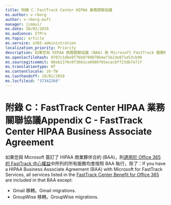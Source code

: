 ```yaml
---
title: 附錄 C：FastTrack Center HIPAA 業務關聯協議
ms.author: v-rberg
author: v-rberg-msft
manager: jimmuir
ms.date: 10/02/2019
ms.audience: ITPro
ms.topic: article
ms.service: o365-administration
localization_priority: Priority
description: 如果您有 HIPAA 商務關聯協議 (BAA) 與 Microsoft FastTrack 服務時，列示於 FastTrack Center Benefit for Office 365 的所有服務均包含於該 BAA，除了︰
ms.openlocfilehash: 9707c1dbe9f76b8799870b4e71b23e871e53cb96
ms.sourcegitcommit: 06eb1378c0f3601ca6909765ecacbff23db7e71f
ms.translationtype: HT
ms.contentlocale: zh-TW
ms.lasthandoff: 10/01/2019
ms.locfileid: "37342268"
---
```

# <a name="appendix-c---fasttrack-center-hipaa-business-associate-agreement"></a><span data-ttu-id="0be35-103">附錄 C：FastTrack Center HIPAA 業務關聯協議</span><span class="sxs-lookup"><span data-stu-id="0be35-103">Appendix C - FastTrack Center HIPAA Business Associate Agreement</span></span>

<span data-ttu-id="0be35-104">如果您與 Microsoft 簽訂了 HIPAA 商業夥伴合約 (BAA)，則[適用於 Office 365 的 FastTrack 中心權益](O365-fasttrack-benefit-for-office-365.md)中所列的所有服務均會按照 BAA 執行，除了：</span><span class="sxs-lookup"><span data-stu-id="0be35-104">If you have a HIPAA Business Associate Agreement (BAA) with Microsoft for FastTrack Services, all services listed in the [FastTrack Center Benefit for Office 365](O365-fasttrack-benefit-for-office-365.md) are included in that BAA except:</span></span> 
  
- <span data-ttu-id="0be35-105">Gmail 移轉。</span><span class="sxs-lookup"><span data-stu-id="0be35-105">Gmail migrations.</span></span>   
- <span data-ttu-id="0be35-106">GroupWise 移轉。</span><span class="sxs-lookup"><span data-stu-id="0be35-106">GroupWise migrations.</span></span>
    

